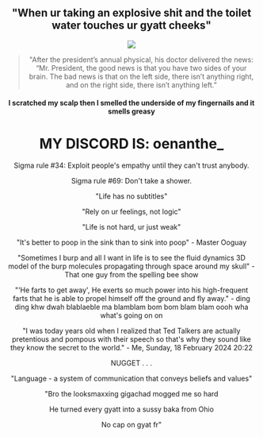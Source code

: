 <div align="center">
  <h2>"When ur taking an explosive shit and the toilet water touches ur gyatt cheeks"</h2>
  <img src="https://readme-typing-svg.herokuapp.com/?font=courier+new&color=0BF700&lines=You+are+what+you+eat,;eat+is+what+you+are.%20" />
  <blockquote>"After the president’s annual physical, his doctor delivered the news: “Mr. President, the good news is that you have two sides of your brain. The bad news is that on the left side, there isn’t anything right, and on the right side, there isn’t anything left.”</blockquote>
  <h4>I scratched my scalp then I smelled the underside of my fingernails and it smells greasy</h4>
  <div align="vertical">
 <h1>MY DISCORD IS: oenanthe_</h1>

  <h10>Sigma rule #34: Exploit people's empathy until they can't trust anybody.</h10>
  
  <h10>Sigma rule #69: Don't take a shower.</h10>
  
  <h11>"Life has no subtitles"</h11>
  
  <h11>"Rely on ur feelings, not logic"</h11>
  
  <h11>"Life is not hard, ur just weak"</h11>

 <h11>"It's better to poop in the sink than to sink into poop" - Master Ooguay</h11>

 <h11>"Sometimes I burp and all I want in life is to see the fluid dynamics 3D model of the burp molecules propagating through space around my skull" - That one guy from the spelling bee show</h11>

 <h11>"'He farts to get away',
He exerts so much power into his high-frequent farts that he is able to propel himself off the ground and fly away." - ding ding khw dwah blablaeble ma blamblam bom bom blam blam oooh wha what's going on on
</h11>

 <h11>"I was today years old when I realized that Ted Talkers are actually pretentious and pompous with their speech so that's why they sound like they know the secret to the world." - Me, Sunday, 18 February 2024 20:22 </h11>
 
 <h11> NUGGET </h11>
 <h11> . </h11>
 <h11> . </h11>
 <h11> . </h11>
 
<h11>"Language - a system of communication that conveys beliefs and values" </h11>


<h11>"Bro the looksmaxxing gigachad mogged me so hard</h11>

<h11>He turned every gyatt into a sussy baka from Ohio</h11>

<h11>No cap on gyat fr"</h11>


